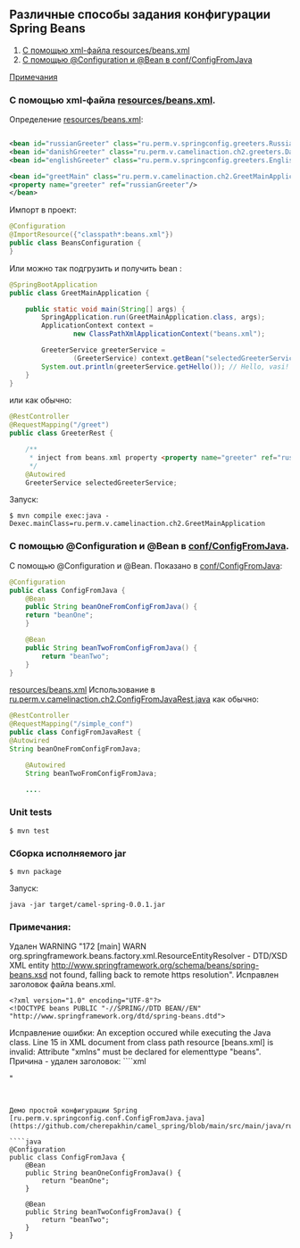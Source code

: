 Различные способы задания конфигурации Spring Beans
----------------

1. [С помощью xml-файла resources/beans.xml](#xml_file)
2. [С помощью @Configuration и @Bean в conf/ConfigFromJava](#configuration)

[Примечания](#other)

<a id="xml_file"></a>
### С помощью xml-файла [resources/beans.xml](https://github.com/cherepakhin/camel_spring/resources/beans.xml).

Определение [resources/beans.xml](https://github.com/cherepakhin/camel_spring/resources/beans.xml):

````xml

<bean id="russianGreeter" class="ru.perm.v.springconfig.greeters.RussianGreeter"/>
<bean id="danishGreeter" class="ru.perm.v.camelinaction.ch2.greeters.DanishGreeter"/>
<bean id="englishGreeter" class="ru.perm.v.springconfig.greeters.EnglishGreeter"/>

<bean id="greetMain" class="ru.perm.v.camelinaction.ch2.GreetMainApplication">
<property name="greeter" ref="russianGreeter"/>
</bean>
````

Импорт в проект:

````java
@Configuration
@ImportResource({"classpath*:beans.xml"})
public class BeansConfiguration {
}
````

Или можно так подгрузить и получить bean :

````java
@SpringBootApplication
public class GreetMainApplication {

    public static void main(String[] args) {
        SpringApplication.run(GreetMainApplication.class, args);
        ApplicationContext context =
                new ClassPathXmlApplicationContext("beans.xml");

        GreeterService greeterService =
                (GreeterService) context.getBean("selectedGreeterService");
        System.out.println(greeterService.getHello()); // Hello, vasi!
    }
}
````

или как обычно:

````java
@RestController
@RequestMapping("/greet")
public class GreeterRest {

    /**
     * inject from beans.xml property <property name="greeter" ref="russianGreeter"/>
     */
    @Autowired
    GreeterService selectedGreeterService;
````

Запуск:

````shell
$ mvn compile exec:java -Dexec.mainClass=ru.perm.v.camelinaction.ch2.GreetMainApplication
````

<a id="configuration"></a>
### С помощью @Configuration и @Bean в [conf/ConfigFromJava](https://github.com/cherepakhin/camel_spring/blob/main/src/main/java/ru/perm/v/camelinaction/ch2/conf/ConfigFromJava.java). 

С помощью @Configuration и @Bean. Показано в [conf/ConfigFromJava](https://github.com/cherepakhin/camel_spring/blob/main/src/main/java/ru/perm/v/camelinaction/ch2/conf/ConfigFromJava.java):

````java
@Configuration
public class ConfigFromJava {
    @Bean
    public String beanOneFromConfigFromJava() {
    return "beanOne";
    }

    @Bean
    public String beanTwoFromConfigFromJava() {
        return "beanTwo";
    }
}
````

[resources/beans.xml](https://github.com/cherepakhin/camel_spring/resources/beans.xml)
Использование в [ru.perm.v.camelinaction.ch2.ConfigFromJavaRest.java](https://github.com/cherepakhin/camel_spring/blob/main/src/main/java/ru/perm/v/camelinaction/ch2/ConfigFromJavaRest.java) как обычно:

````java
@RestController
@RequestMapping("/simple_conf")
public class ConfigFromJavaRest {
@Autowired
String beanOneFromConfigFromJava;

    @Autowired
    String beanTwoFromConfigFromJava;

    ....
````

### Unit tests

````shell
$ mvn test
````


### Сборка исполняемого jar

````shell
$ mvn package
````

Запуск:

````shell
java -jar target/camel-spring-0.0.1.jar
````

<a id="other"></a>
### Примечания:

Удален WARNING "172 [main] WARN org.springframework.beans.factory.xml.ResourceEntityResolver - DTD/XSD XML entity http://www.springframework.org/schema/beans/spring-beans.xsd not found, falling back to remote https resolution". Исправлен заголовок файла beans.xml.

````shell
<?xml version="1.0" encoding="UTF-8"?>
<!DOCTYPE beans PUBLIC "-//SPRING//DTD BEAN//EN" "http://www.springframework.org/dtd/spring-beans.dtd">
````

Исправление ошибки: 
An exception occured while executing the Java class. Line 15 in XML document from class path resource [beans.xml] is invalid: Attribute "xmlns" must be declared for elementtype "beans". Причина - удален заголовок: ````xml
<!DOCTYPE beans PUBLIC "-//SPRING//DTD BEAN//EN" "http://www.springframework.org/dtd/spring-beans.dtd">"
````


Демо простой конфигурации Spring [ru.perm.v.springconfig.conf.ConfigFromJava.java](https://github.com/cherepakhin/camel_spring/blob/main/src/main/java/ru/perm/v/springconfig/conf/ConfigFromJava.java):

````java
@Configuration
public class ConfigFromJava {
    @Bean
    public String beanOneConfigFromJava() {
        return "beanOne";
    }

    @Bean
    public String beanTwoConfigFromJava() {
        return "beanTwo";
    }
}
````